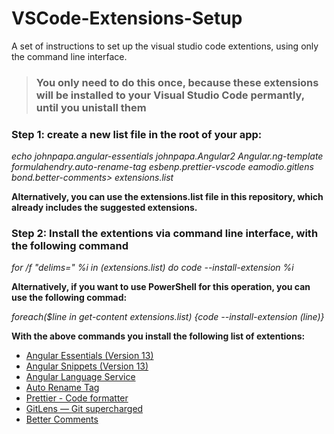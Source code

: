 # VSCode-Extensions-Setup
A set of instructions to set up the visual studio code extentions, using only the command line interface.

> ### You only need to do this once, because these extensions will be installed to your Visual Studio Code permantly, until you unistall them

### Step 1: create a new list file in the root of your app:

*echo johnpapa.angular-essentials johnpapa.Angular2 Angular.ng-template	formulahendry.auto-rename-tag esbenp.prettier-vscode eamodio.gitlens bond.better-comments> extensions.list*

**Alternatively, you can use the extensions.list file in this repository, which already includes the suggested extensions.**

### Step 2: Install the extentions via command line interface, with the following command

*for /f "delims=" %i in (extensions.list) do code --install-extension %i*

**Alternatively, if you want to use PowerShell for this operation, you can use the following commad:**

*foreach($line in get-content extensions.list) {code --install-extension $($line)}*

**With the above commands you install the following list of extentions:**

- [Angular Essentials (Version 13)](https://marketplace.visualstudio.com/items?itemName=johnpapa.angular-essentials)
- [Angular Snippets (Version 13)](https://marketplace.visualstudio.com/items?itemName=johnpapa.Angular2)
- [Angular Language Service](https://marketplace.visualstudio.com/items?itemName=Angular.ng-template)
- [Auto Rename Tag](https://marketplace.visualstudio.com/items?itemName=formulahendry.auto-rename-tag)
- [Prettier - Code formatter](https://marketplace.visualstudio.com/items?itemName=esbenp.prettier-vscode)
- [GitLens — Git supercharged](https://marketplace.visualstudio.com/items?itemName=eamodio.gitlens)
- [Better Comments](https://marketplace.visualstudio.com/items?itemName=aaron-bond.better-comments)
